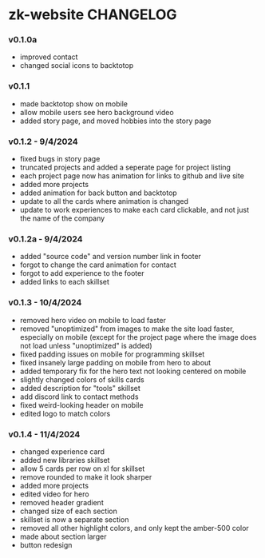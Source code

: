 # zk-website CHANGELOG

### v0.1.0a
- improved contact
- changed social icons to backtotop

### v0.1.1
- made backtotop show on mobile
- allow mobile users see hero background video
- added story page, and moved hobbies into the story page

### v0.1.2 - 9/4/2024
- fixed bugs in story page
- truncated projects and added a seperate page for project listing
- each project page now has animation for links to github and live site
- added more projects
- added animation for back button and backtotop
- update to all the cards where animation is changed
- update to work experiences to make each card clickable, and not just the name of the company

### v0.1.2a - 9/4/2024
- added "source code" and version number link in footer
- forgot to change the card animation for contact
- forgot to add experience to the footer
- added links to each skillset

### v0.1.3 - 10/4/2024
- removed hero video on mobile to load faster
- removed "unoptimized" from images to make the site load faster, especially on mobile (except for the project page where the image does not load unless "unoptimized" is added)
- fixed padding issues on mobile for programming skillset
- fixed insanely large padding on mobile from hero to about
- added temporary fix for the hero text not looking centered on mobile
- slightly changed colors of skills cards
- added description for "tools" skillset
- add discord link to contact methods
- fixed weird-looking header on mobile
- edited logo to match colors

### v0.1.4 - 11/4/2024
- changed experience card
- added new libraries skillset
- allow 5 cards per row on xl for skillset
- remove rounded to make it look sharper
- added more projects
- edited video for hero
- removed header gradient
- changed size of each section
- skillset is now a separate section
- removed all other highlight colors, and only kept the amber-500 color
- made about section larger
- button redesign

